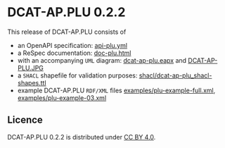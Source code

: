 # DCAT-AP.PLU 0.2.2

This release of DCAT-AP.PLU consists of
- an OpenAPI specification: [api-plu.yml](api-plu.yml)
- a ReSpec documentation: [doc-plu.html](doc-plu.html)
- with an accompanying `UML` diagram: [dcat-ap-plu.eapx](dcat-ap-plu.eapx) and [DCAT-AP-PLU.JPG](DCAT-AP-PLU.JPG)
- a `SHACL` shapefile for validation purposes: [shacl/dcat-ap-plu_shacl-shapes.ttl](shacl/dcat-ap-plu_shacl-shapes.ttl)
- example DCAT-AP.PLU `RDF/XML` files [examples/plu-example-full.xml](examples/plu-example-full.xml), [examples/plu-example-03.xml](examples/plu-example-03.xml)

## Licence

DCAT-AP.PLU 0.2.2 is distributed under [CC BY 4.0](https://creativecommons.org/licenses/by/4.0/).
